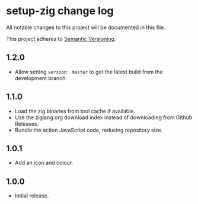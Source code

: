 # setup-zig change log

All notable changes to this project will be documented in this file.

This project adheres to [Semantic Versioning](http://semver.org/).

## 1.2.0
* Allow setting `version: master` to get the latest build from the development branch.

## 1.1.0
* Load the zig binaries from tool cache if available.
* Use the ziglang.org download index instead of downloading from Github Releases.
* Bundle the action JavaScript code, reducing repository size.

## 1.0.1
* Add an icon and colour.

## 1.0.0
* Initial release.
